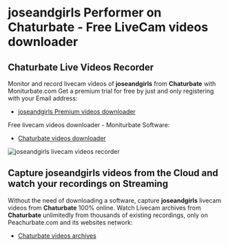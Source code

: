 # joseandgirls Performer on Chaturbate - Free LiveCam videos downloader

## Chaturbate Live Videos Recorder

Monitor and record livecam videos of **joseandgirls** from **Chaturbate** with Moniturbate.com
Get a premium trial for free by just and only registering with your Email address:
* [joseandgirls Premium videos downloader](https://moniturbate.com/request-demo-licence-key.html)

Free livecam videos downloader - Moniturbate Software:
* [Chaturbate videos downloader](https://moniturbate.com/moniturbate-download-software.html)

![joseandgirls livecam videos recorder](https://peachurnet.com/templates/moniturbate-software.png)


## Capture joseandgirls videos from the Cloud and watch your recordings on Streaming

Without the need of downloading a software, capture **joseandgirls** livecam videos from **Chaturbate** 100% online.
Watch Livecam archives from **Chaturbate** unlimitedly from thousands of existing recordings, only on Peachurbate.com and its websites network:
* [Chaturbate videos archives](https://peachurnet.com/)